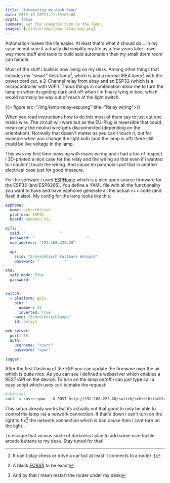 ```yaml
---
title: "Automating my desk lamp"
date: 2019-10-28T21:11:15+02:00
draft: false
summary: Let the computer turn on the lamp...
images: [/static/img/lamp-relay-esp.png]
---
```

Automation makes the life easier. At least that's what it should do...
In my case im not sure it actually did simplify my life as a few years later i own way more stuff and tools to build said automation than my small dorm room can handle.

Most of the stuff i build is now living on my desk. Among other things that includes my "smart" desk lamp[^1], which is just a normal IKEA lamp[^2] with the power cord cut, a 2-Channel relay from ebay and an ESP32 (which is a microcontroller with WIFI). Thous things in combination allow me to turn the lamp on when its getting dark and off when i'm finally lying in bed, which would normally be way out of reach of the light switch.

{{< figure src="/img/lamp-relay-esp.png" title="Relay wiring">}}

When you read instructions how to do this most of them say to just cut one mains wire. The circuit will work but as the EU-Plug is reversible that could mean only the neutral wire gets disconnected (depending on the orientation). Normally that doesn't matter as you can't touch it, but for example when you change the light bulb (and the lamp is off) there still could be live voltage in the lamp.

This was my first time messing with mains wiring and i had a ton of respect. I 3D-printed a nice case for the relay and the wiring so that even if i wanted to i couldn't touch the wiring. And cause im paranoid i put that in another electrical case just for good measure.


For the software i used [ESPHome](https://esphome.io/) which is a nice open source firmware for the ESP32 (and ESP8266). You define a YAML file with all the functionality you want to have and have esphome generate all the actual c++ code (and flash it also). My config for the lamp looks like this:
```yaml
esphome:
  name: schreibtisch
  platform: ESP32
  board: nodemcu-32s

wifi:
  ssid: "               "
  password: "                       "
  use_address: "192.168.222.20"

  ap:
    ssid: "Schreibtisch Fallback Hotspot"
    password: "           "

ota:
  safe_mode: True
  password: "               "


switch:
  - platform: gpio
    pin:
      number: 33
      inverted: True
    name: "Schreibtischlampe"
    id: relay1

web_server:
  port: 80
  auth:
    username: "<usr>"
    password: "<pw>"

logger:
```
After the first flashing of the ESP you can update the firmware over the air which is quite nice.
As you can see i defined a webserver which enables a REST-API on the device.
To turn on the lamp on/off i can just type call a easy script which uses curl to make the request:
```bash
#/bin/sh!
curl -u <usr>:<pw>  -X POST http://192.168.222.20/switch/schreibtischlampe/toggle
```

This setup already works but its actually not that good to only be able to control the lamp via a network connection. If that's down i can't turn on the light to fix[^3] the network connection which is bad cause then i cant turn on the light...

To escape that vicious circle of darkness i plan to add some nice tactile arcade buttons to my desk. Stay tuned for that!

[^1]: It can't play chess or drive a car but at least it connects to a router ;)
[^2]: A black [FORSÅ](https://www.ikea.com/de/de/p/forsa-arbeitsleuchte-schwarz-00146776/) to be exact
[^3]: And by that i mean restart the router under my desk


